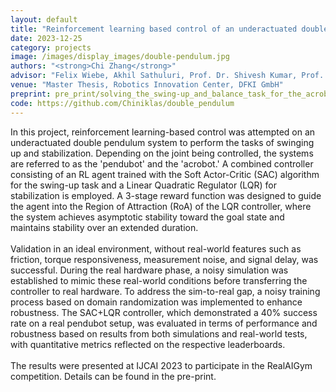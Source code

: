 ```yaml
---
layout: default
title: "Reinforcement learning based control of an underactuated double pendulum system"
date: 2023-12-25
category: projects
image: /images/display_images/double-pendulum.jpg
authors: "<strong>Chi Zhang</strong>"
advisor: "Felix Wiebe, Akhil Sathuluri, Prof. Dr. Shivesh Kumar, Prof. Dr. Frank Kirchner, Prof. Dr. Markus Zimmermann"
venue: "Master Thesis, Robotics Innovation Center, DFKI GmbH"
preprint: pre_print/solving_the_swing-up_and_balance_task_for_the_acrobot_and_pendubot_with_SAC.pdf
code: https://github.com/Chiniklas/double_pendulum
---
```

<!-- In this project, control based on reinforcement learning (RL) was attempted on an underactuated double pendulum system. The tasks were the swinging up of the double pendulum and its stabilization around the highest point for an extended period of time. The inverted double pendulum system, by its nature, is chaotic, meaning that slight changes in its input can cause huge differences in its output. Due to the condition of underactuation, the control problem becomes very challenging to solve.<br><br>
Two variations of underactuated control, namely acrobot and pendubot, are defined according to the joint that is to be controlled. A combined method of control is employed, consisting of a RL agent performing the swing-up and a Linear Quadratic Regulator (LQR) maintaining balance at the top. The RL agent is trained using a model-free RL algorithm called Soft Actor Critic (SAC). A three-stage reward function is defined to guide the agent into the region of attraction (RoA) of the LQR controller, where the controlled system becomes asymptotically stable towards the goal point.<br><br>
In ideal environments, where real-world features like friction and signal delay are not included, successful validations are achieved in both acrobot and pendubot variations. For the transfer of the results to real-world hardware, several sim-to-real attempts are made in RL training, including domain randomization, noisy validation, and early termination. The results on real hardware are found to be successful only with the pendubot and not with the acrobot.<br><br>
A leaderboard, consisting of performance metrics in simulation and the real world, as well as robustness metrics in simulation, is created to compare the results of RL-based control with conventional control methods like tvLQR, MPC, etc.<br><br>
The results were presented at the IJCAI 2023 competition RealAIGym, and details are available in the pre-print paper. -->

In this project, reinforcement learning-based control was attempted on an underactuated double pendulum system to perform the tasks of swinging up and stabilization. Depending on the joint being controlled, the systems are referred to as the 'pendubot' and the 'acrobot.' A combined controller consisting of an RL agent trained with the Soft Actor-Critic (SAC) algorithm for the swing-up task and a Linear Quadratic Regulator (LQR) for stabilization is employed. A 3-stage reward function was designed to guide the agent into the Region of Attraction (RoA) of the LQR controller, where the system achieves asymptotic stability toward the goal state and maintains stability over an extended duration.<br><br>
Validation in an ideal environment, without real-world features such as friction, torque responsiveness, measurement noise, and signal delay, was successful. During the real hardware phase, a noisy simulation was established to mimic these real-world conditions before transferring the controller to real hardware. To address the sim-to-real gap, a noisy training process based on domain randomization was implemented to enhance robustness. The SAC+LQR controller, which demonstrated a 40% success rate on a real pendubot setup, was evaluated in terms of performance and robustness based on results from both simulations and real-world tests, with quantitative metrics reflected on the respective leaderboards.<br><br>
The results were presented at IJCAI 2023 to participate in the RealAIGym competition. Details can be found in the pre-print.
